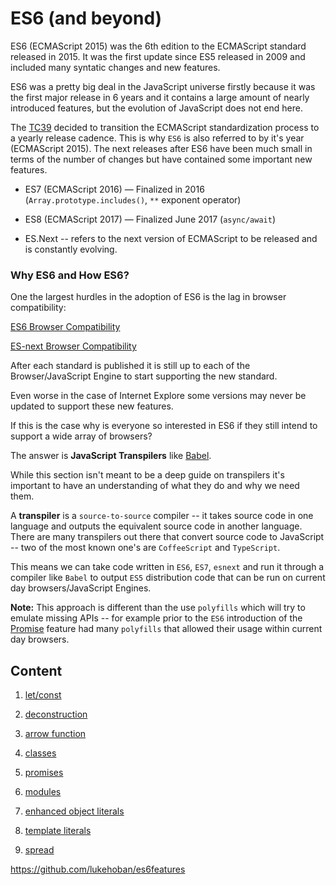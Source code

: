 # ES6 (and beyond)

ES6 (ECMAScript 2015) was the 6th edition to the ECMAScript standard released in 2015.
It was the first update since ES5 released in 2009 and included many syntatic changes and
new features.

ES6 was a pretty big deal in the JavaScript universe firstly because it was the first major release
in 6 years and it contains a large amount of nearly introduced features, but the evolution of 
JavaScript does not end here.

The [TC39](https://github.com/tc39) decided to transition the ECMAScript standardization process to a yearly release 
cadence. This is why `ES6` is also referred to by it's year (ECMAScript 2015). The next releases after ES6 have been much 
small in terms of the number of changes but have contained some important new features.

- ES7 (ECMAScript 2016) — Finalized in 2016 (`Array.prototype.includes()`, `**` exponent operator)

- ES8 (ECMAScript 2017) — Finalized June 2017 (`async/await`) 

- ES.Next -- refers to the next version of ECMAScript to be released and is constantly evolving.

### Why ES6 and How ES6?

One the largest hurdles in the adoption of ES6 is the lag in browser compatibility:

[ES6 Browser Compatibility](https://kangax.github.io/compat-table/es6/)

[ES-next Browser Compatibility](https://kangax.github.io/compat-table/esnext/)

After each standard is published it is still up to each of the Browser/JavaScript Engine to start supporting the new standard.
 
Even worse in the case of Internet Explore some versions may never be updated to support these new features.

If this is the case why is everyone so interested in ES6 if they still intend to support a wide array of browsers?

The answer is **JavaScript Transpilers** like [Babel](https://babeljs.io/).

While this section isn't meant to be a deep guide on transpilers it's important to have an understanding of what they do and
why we need them.

A **transpiler** is a `source-to-source` compiler -- it takes source code in one language and outputs the equivalent source 
code in another language. There are many transpilers out there that convert source code to JavaScript -- two of the most known
one's are `CoffeeScript` and `TypeScript`.

This means we can take code written in `ES6`, `ES7`, `esnext` and run it through a compiler like `Babel` to output `ES5`
distribution code that can be run on current day browsers/JavaScript Engines.

**Note:** This approach is different than the use `polyfills` which will try to emulate missing APIs -- for example
 prior to the `ES6` introduction of the [Promise](./5_promises) feature  had many `polyfills` that allowed their usage within
 current day browsers.


## Content

1. [let/const](./1_let_const/)

2. [deconstruction](./2_deconstruction/)

3. [arrow function](./3_arrow_functions)

4. [classes](./4_classes)

5. [promises](./5_promises)

6. [modules](./6_modules)

7. [enhanced object literals](./7_enhanced_object_literals/readme.md)

8. [template literals](./8_template_literals/readme.md)

9. [spread](./9_spread/spread.md)



https://github.com/lukehoban/es6features
 
 
